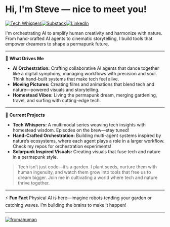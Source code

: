 # Hi, I'm Steve — nice to meet you!
[![Tech Whispers](https://img.shields.io/badge/Tech%20Whispers-black?style=for-the-badge&logo=x&logoColor=white)](https://twitter.com/_techwhispers)[![Substack](https://img.shields.io/badge/Substack-%23006f5c.svg?style=for-the-badge&logo=substack&logoColor=white&color=FF7731)](https://techwhispers.substack.com)[![LinkedIn](https://img.shields.io/badge/linkedin-%230077B5.svg?style=for-the-badge&logo=linkedin&logoColor=white)](https://www.linkedin.com/in/techwhispers)

I'm orchestrating AI to amplify human creativity and harmonize with nature. From hand-crafted AI agents to cinematic storytelling, I build tools that empower dreamers to shape a permapunk future.

---

🎥 **What Drives Me**
- **AI Orchestration:** Crafting collaborative AI agents that dance together like a digital symphony, managing workflows with precision and soul. Think hand-built systems that make tech feel alive.
- **Moving Pictures:** Creating films and animations that blend tech and nature—powered visuals and storytelling.
- **Homestead Vibes:** Living the permapunk dream, merging gardening, travel, and surfing with cutting-edge tech.

---

🚀 **Current Projects**
- **Tech Whispers:** A multimodal series weaving tech insights with homestead wisdom. Episodes on the brew—stay tuned!
- **Hand-Crafted Orchestration:** Building multi-agent systems inspired by nature’s ecosystems, where each agent plays a role in a larger workflow. Check my repos for orchestration experiments!
- **Solarpunk Inspired Visuals:** Creating visuals that fuse tech and nature in a permapunk style.

> Tech isn’t just code—it’s a garden. I plant seeds, nurture them with human ingenuity, and watch them grow into tools that free us to dream bigger. Join me in cultivating a world where tech and nature thrive together.

---

⚡ **Fun Fact**
Physical AI is here—imagine robots tending your garden or catching waves. I’m building the brains to make it happen!

---


[![fromahuman](https://img.shields.io/badge/fromahuman-black?style=for-the-badge&logo=x&logoColor=white&color=black&style=plastic)](https://twitter.com/_fromahuman_)
